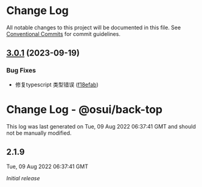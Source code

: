 # Change Log

All notable changes to this project will be documented in this file.
See [Conventional Commits](https://conventionalcommits.org) for commit guidelines.

## [3.0.1](https://gitee.com/gitee-fe/osui/tree/master/compare/v2.1.8...v3.0.1) (2023-09-19)


### Bug Fixes

* 修复typescript 类型错误 ([f18efab](https://gitee.com/gitee-fe/osui/tree/master/commits/f18efab2a15a47cc163dceba128b521c5522063f))





# Change Log - @osui/back-top

This log was last generated on Tue, 09 Aug 2022 06:37:41 GMT and should not be manually modified.

## 2.1.9
Tue, 09 Aug 2022 06:37:41 GMT

_Initial release_
